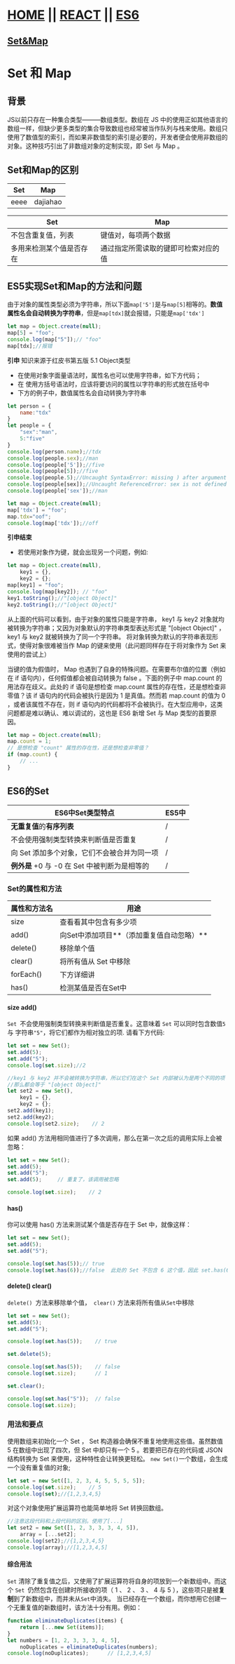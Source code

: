 # [HOME](https://tangdexin.github.io)  ||  [REACT](https://tangdexin.github.io/react/index)  ||  [ES6](https://tangdexin.github.io/ES6/index) 
## [Set&Map](https://tangdexin.github.io/ES6/Set&Map)

# Set 和 Map
## 背景
JS以前只存在一种集合类型———数组类型。数组在 JS 中的使用正如其他语言的数组一样，但缺少更多类型的集合导致数组也经常被当作队列与栈来使用。数组只使用了数值型的索引，而如果非数值型的索引是必要的，开发者便会使用非数组的对象。这种技巧引出了非数组对象的定制实现，即 Set 与 Map 。
## Set和Map的区别
Set | Map
----|----
eeee|dajiahao

Set | Map
----|----
不包含重复值，列表|键值对，每项两个数据
多用来检测某个值是否存在|通过指定所需读取的键即可检索对应的值
## ES5实现Set和Map的方法和问题
由于对象的属性类型必须为字符串，所以下面`map['5']`是与`map[5]`相等的。**数值属性名会自动转换为字符串**，但是`map[tdx]`就会报错，只能是`map['tdx']`
```javascript
let map = Object.create(null);
map[5] = "foo";
console.log(map["5"]);// "foo"
map[tdx];//报错
```
**引申**
知识来源于红皮书第五版 5.1 Object类型
* 在使用对象字面量语法时，属性名也可以使用字符串，如下方代码；
* 在 使用方括号语法时，应该将要访问的属性以字符串的形式放在括号中
* 下方的例子中，数值属性名会自动转换为字符串

```js
let person = {
	name:"tdx"
}
let people = {
	"sex":"man",
	5:"five"
}
console.log(person.name);//tdx
console.log(people.sex);//man
console.log(people['5']);//five
console.log(people[5]);//five
console.log(people.5);//Uncaught SyntaxError: missing ) after argument list
console.log(people[sex]);//Uncaught ReferenceError: sex is not defined
console.log(people['sex']);//man

let map = Object.create(null);
map['tdx'] = "foo";
map.tdx="oof";
console.log(map['tdx']);//off
```
**引申结束**
* 若使用对象作为键，就会出现另一个问题，例如:

```js
let map = Object.create(null),
    key1 = {},
    key2 = {};
map[key1] = "foo";
console.log(map[key2]); // "foo"
key1.toString();//"[object Object]"
key2.toString();//"[object Object]"
```
从上面的代码可以看到，由于对象的属性只能是字符串， key1 与 key2 对象就均被转换为字符串；又因为对象默认的字符串类型表达形式是 "[object Object]" ， key1 与 key2 就被转换为了同一个字符串。
将对象转换为默认的字符串表现形式，使得对象很难被当作 Map 的键来使用（此问题同样存在于将对象作为 Set 来使用的尝试上）

当键的值为假值时， Map 也遇到了自身的特殊问题。在需要布尔值的位置（例如在 if 语句内），任何假值都会被自动转换为 false 。下面的例子中 map.count 的用法存在歧义。此处的 if 语句是想检查 map.count 属性的存在性，还是想检查非零值？该 if 语句内的代码会被执行是因为 1 是真值。然而若 map.count 的值为 0 ，或者该属性不存在，则 if 语句内的代码都将不会被执行。在大型应用中，这类问题都是难以确认、难以调试的，这也是 ES6 新增 Set 与 Map 类型的首要原因。
```js
let map = Object.create(null);
map.count = 1;
// 是想检查 "count" 属性的存在性，还是想检查非零值？
if (map.count) {
    // ...
}
```
## ES6的Set

ES6中Set类型特点|ES5中
----|----
**无重复值**的**有序列表**|  /
不会使用强制类型转换来判断值是否重复|  /
向 Set 添加多个对象，它们不会被合并为同一项|  /
**例外是** +0 与 -0 在 Set 中被判断为是相等的|  /
### Set的属性和方法

属性和方法名|用途
----|----
size|查看看其中包含有多少项
add()|向Set中添加项目**（添加重复值自动忽略）**
delete()|移除单个值
clear()|将所有值从 Set 中移除
forEach()|下方详细讲
has()|检测某值是否在Set中
#### size  add() 
`Set `不会使用强制类型转换来判断值是否重复。这意味着 `Set` 可以同时包含数值` 5 `与 字符串` "5" `，将它们都作为相对独立的项.
请看下方代码:
```js
let set = new Set();
set.add(5);
set.add("5");
console.log(set.size);//2

//key1 与 key2 并不会被转换为字符串，所以它们在这个 Set 内部被认为是两个不同的项（记住：如果它们被转换为字符串，
//那么都会等于 "[object Object]" 
let set2 = new Set(),
    key1 = {},
    key2 = {};
set2.add(key1);
set2.add(key2);
console.log(set2.size);    // 2
```
如果 add() 方法用相同值进行了多次调用，那么在第一次之后的调用实际上会被忽略：
```js
let set = new Set();
set.add(5);
set.add("5");
set.add(5);     // 重复了，该调用被忽略

console.log(set.size);    // 2
```
#### has()
你可以使用 has() 方法来测试某个值是否存在于 Set 中，就像这样：
```js
let set = new Set();
set.add(5);
set.add("5");

console.log(set.has(5));// true
console.log(set.has(6));//false  此处的 Set 不包含 6 这个值，因此 set.has(6) 会返回 false 
```

#### delete() clear()
`delete() `方法来移除单个值，` clear()` 方法来将所有值从` Set `中移除
```js
let set = new Set();
set.add(5);
set.add("5");

console.log(set.has(5));    // true

set.delete(5);

console.log(set.has(5));    // false
console.log(set.size);      // 1

set.clear();

console.log(set.has("5"));  // false
console.log(set.size);   
```
### 用法和要点
使用数组来初始化一个 Set ， Set 构造器会确保不重复地使用这些值。虽然数值 5 在数组中出现了四次，但 Set 中却只有一个 5 。若要把已存在的代码或 JSON 结构转换为 Set 来使用，这种特性会让转换更轻松。
`new Set()`一个数组，会生成一个没有重复值的对象;
```js
let set = new Set([1, 2, 3, 4, 5, 5, 5, 5]);
console.log(set.size);    // 5
console.log(set);//{1,2,3,4,5}
```
对这个对象使用扩展运算符也能简单地将 Set 转换回数组。
```js
//注意这段代码和上段代码的区别。使用了[...]
let set2 = new Set([1, 2, 3, 3, 3, 4, 5]),
    array = [...set2];
console.log(set2);//{1,2,3,4,5}
console.log(array);//[1,2,3,4,5]
```
#### 综合用法
 `Set` 清除了重复值之后，又使用了扩展运算符将自身的项放到一个新数组中。而这个 `Set `仍然包含在创建时所接收的项（ 1 、 2 、 3 、 4 与 5 ），这些项只是被**复制**到了新数组中，而并未从` Set `中消失。
当已经存在一个数组，而你想用它创建一个无重复值的新数组时，该方法十分有用。例如：
```js
function eliminateDuplicates(items) {
    return [...new Set(items)];
}
let numbers = [1, 2, 3, 3, 3, 4, 5],
    noDuplicates = eliminateDuplicates(numbers);
console.log(noDuplicates);      // [1,2,3,4,5]
```
